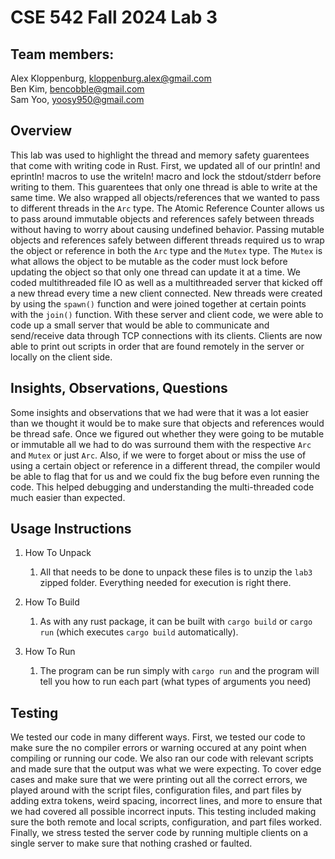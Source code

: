 # CSE 542 Fall 2024 Lab 3 #

## Team members: ##
Alex Kloppenburg, <kloppenburg.alex@gmail.com><br />
Ben Kim, <bencobble@gmail.com><br />
Sam Yoo, <yoosy950@gmail.com><br />

## Overview ##
This lab was used to highlight the thread and memory safety guarentees that come with writing code in Rust. First, we updated all of our println! and eprintln! macros to use the writeln! macro and lock the stdout/stderr before writing to them. This guarentees that only one thread is able to write at the same time. We also wrapped all objects/references that we wanted to pass to different threads in the `Arc` type. The Atomic Reference Counter allows us to pass around immutable objects and references safely between threads without having to worry about causing undefined behavior. Passing mutable objects and references safely between different threads required us to wrap the object or reference in both the `Arc` type and the `Mutex` type. The `Mutex` is what allows the object to be mutable as the coder must lock before updating the object so that only one thread can update it at a time. We coded multithreaded file IO as well as a multithreaded server that kicked off a new thread every time a new client connected. New threads were created by using the `spawn()` function and were joined together at certain points with the `join()` function. With these server and client code, we were able to code up a small server that would be able to communicate and send/receive data through TCP connections with its clients. Clients are now able to print out scripts in order that are found remotely in the server or locally on the client side.

## Insights, Observations, Questions ##
Some insights and observations that we had were that it was a lot easier than we thought it would be to make sure that objects and references would be thread safe. Once we figured out whether they were going to be mutable or immutable all we had to do was surround them with the respective `Arc` and `Mutex` or just `Arc`. Also, if we were to forget about or miss the use of using a certain object or reference in a different thread, the compiler would be able to flag that for us and we could fix the bug before even running the code. This helped debugging and understanding the multi-threaded code much easier than expected.

## Usage Instructions ##

1. How To Unpack
    1. All that needs to be done to unpack these files is to unzip the `lab3` zipped folder.  Everything needed for execution is right there.

2. How To Build
    1. As with any rust package, it can be built with `cargo build` or `cargo run` (which executes `cargo build` automatically).

3. How To Run
    1. The program can be run simply with `cargo run` and the program will tell you how to run each part (what types of arguments you need)

## Testing ##
We tested our code in many different ways. First, we tested our code to make sure the no compiler errors or warning occured at any point when compiling or running our code. We also ran our code with relevant scripts and made sure that the output was what we were expecting. To cover edge cases and make sure that we were printing out all the correct errors, we played around with the script files, configuration files, and part files by adding extra tokens, weird spacing, incorrect lines, and more to ensure that we had covered all possible incorrect inputs. This testing included making sure the both remote and local scripts, configuration, and part files worked. Finally, we stress tested the server code by running multiple clients on a single server to make sure that nothing crashed or faulted.